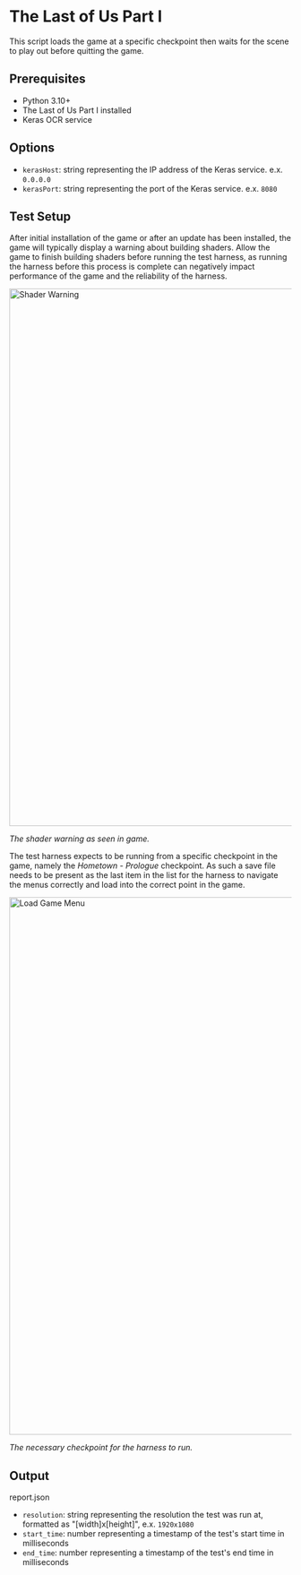 # The Last of Us Part I

This script loads the game at a specific checkpoint then waits for the scene to play out before quitting the game.

## Prerequisites

- Python 3.10+
- The Last of Us Part I installed
- Keras OCR service

## Options

- `kerasHost`: string representing the IP address of the Keras service. e.x. `0.0.0.0` 
- `kerasPort`: string representing the port of the Keras service. e.x. `8080`

## Test Setup

After initial installation of the game or after an update has been installed, the game will typically display a warning about building shaders. Allow the game to finish building shaders before running the test harness, as running the harness before this process is complete can negatively impact performance of the game and the reliability of the harness.

<img src="images/Shader Warning.jpg" alt="Shader Warning" width="960" />

*The shader warning as seen in game.*

The test harness expects to be running from a specific checkpoint in the game, namely the *Hometown - Prologue* checkpoint. As such a save file needs to be present as the last item in the list for the harness to navigate the menus correctly and load into the correct point in the game.

<img src="images/Load Game Menu.jpg" alt="Load Game Menu" width="960"  />

*The necessary checkpoint for the harness to run.*


## Output

report.json
- `resolution`: string representing the resolution the test was run at, formatted as "[width]x[height]", e.x. `1920x1080`
- `start_time`: number representing a timestamp of the test's start time in milliseconds
- `end_time`: number representing a timestamp of the test's end time in milliseconds
